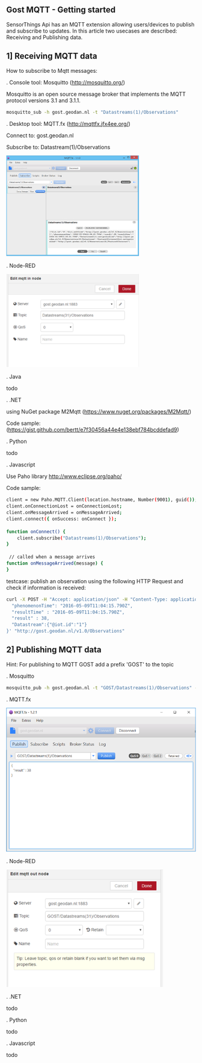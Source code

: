 ## Gost MQTT - Getting started

SensorThings Api has an MQTT extension allowing users/devices to publish and subscribe to updates. In 
this article two usecases are described: Receiving and Publishing data.

## 1] Receiving MQTT data

How to subscribe to Mqtt messages:

. Console tool: Mosquitto (http://mosquitto.org/)

Mosquitto is an open source message broker that implements the MQTT protocol versions 3.1 and 3.1.1. 

```sh
mosquitto_sub -h gost.geodan.nl -t "Datastreams(1)/Observations"
```

. Desktop tool: MQTT.fx (http://mqttfx.jfx4ee.org/)

Connect to: gost.geodan.nl

Subscribe to: Datastream(1)/Observations

<img src="images/gost_mqtt_fx.png" width="353">

. Node-RED

<img src="images/mqtt_in.png" width="353">

. Java

todo

. .NET

using NuGet package M2Mqtt (https://www.nuget.org/packages/M2Mqtt/)

Code sample: (https://gist.github.com/bertt/e7f30456a44e4e138ebf784bcddefad9)

. Python

todo

. Javascript

Use Paho library http://www.eclipse.org/paho/

Code sample:

```sh
client = new Paho.MQTT.Client(location.hostname, Number(9001), guid());
client.onConnectionLost = onConnectionLost;
client.onMessageArrived = onMessageArrived;
client.connect({ onSuccess: onConnect });

function onConnect() {
    client.subscribe("Datastreams(1)/Observations");
}

 // called when a message arrives
function onMessageArrived(message) {
}
```

testcase: publish an observation using the following HTTP Request and check if information is received:

```sh
curl -X POST -H "Accept: application/json" -H "Content-Type: application/json" -d '{
  "phenomenonTime": "2016-05-09T11:04:15.790Z",
  "resultTime" : "2016-05-09T11:04:15.790Z",
  "result" : 38,
  "Datastream":{"@iot.id":"1"}
}' "http://gost.geodan.nl/v1.0/Observations"
```

## 2] Publishing MQTT data

Hint: For publishing to MQTT GOST add a prefix 'GOST' to the topic

. Mosquitto

```sh
mosquitto_pub -h gost.geodan.nl -t "GOST/Datastreams(1)/Observations" -m '{"result" : 38}'
```
. MQTT.fx

<img src="images/mqttfx_pub.png">


. Node-RED

<img src="images/mqtt_out.png">

. .NET

todo 

. Python

todo

. Javascript

todo




